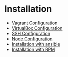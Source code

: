 Installation
============

* [Vagrant Configuration](vagrant)
* [VirtualBox Configuration](virtualbox)
* [SSH Configuration](ssh)
* [Node Configuration](node)
* [Installation with ansible](ansible)
* [Installation with RPM](rpm)
